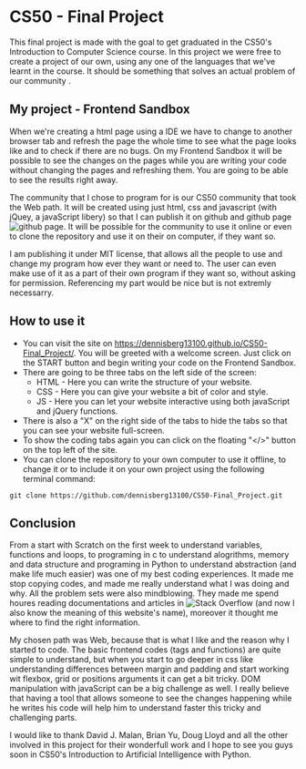# CS50 - Final Project

This final project is made with the goal to get graduated in the CS50's Introduction to Computer Science course. In this project we were free to create a project of our own, using any one of the languages that we've learnt in the course. It should be something that solves an actual problem of our community .

## My project - Frontend Sandbox

When we're creating a html page using a IDE we have to change to another browser tab and refresh the page the whole time to see what the page looks like and to check if there are no bugs. On my Frontend Sandbox it will be possible to see the changes on the pages while you are writing your code without changing the pages and refreshing them. You are going to be able to see the results right away.

The community that I chose to program for is our CS50 community that took the Web path. It will be created using just html, css and javascript (with jQuey, a javaScript libery) so that I can publish it on github and github page ![github page](https://dennisberg13100.github.io/CS50-Final_Project/). It will be possible for the community to use it online or even to clone the repository and use it on their on computer, if they want so.

I am publishing it under MIT license, that allows all the people to use and change my program how ever they want or need to. The user can even make use of it as a part of their own program if they want so, without asking for permission. Referencing my part would be nice but is not extremly necessarry.

## How to use it

* You can visit the site on https://dennisberg13100.github.io/CS50-Final_Project/. You will be greeted with a welcome screen. Just click on the START button and begin writing your code on the Frontend Sandbox.
* There are going to be three tabs on the left side of the screen:
  * HTML - Here you can write the structure of your website.
  * CSS - Here you can give your website a bit of color and style.
  * JS - Here you can let your website interactive using both javaScript and jQuery functions.
* There is also a "X" on the right side of the tabs to hide the tabs so that you can see your website full-screen.
* To show the coding tabs again you can click on the floating "</>" button on the top left of the site.
* You can clone the repository to your own computer to use it offline, to change it or to include it on your own project using the following terminal command:


```git clone https://github.com/dennisberg13100/CS50-Final_Project.git```

## Conclusion

From a start with Scratch on the first week to understand variables, functions and loops, to programing in c to understand alogrithms, memory and data structure and programing in Python to understand abstraction (and make life much easier) was one of my best coding experiences. It made me stop copying codes, and made me really understand what I was doing and why. All the problem sets were also mindblowing. They made me spend houres reading documentations and articles in ![Stack Overflow](https://stackoverflow.com/) (and now I also know the meaning of this website's name), moreover it thought me where to find the right information.

My chosen path was Web, because that is what I like and the reason why I started to code. The basic frontend codes (tags and functions) are quite simple to understand, but when you start to go deeper in css like understanding differences between margin and padding and start working wit flexbox, grid or positions arguments it can get a bit tricky. DOM manipulation with javaScript can be a big challenge as well. I really believe that having a tool that allows someone to see the changes happening while he writes his code will help him to understand faster this tricky and challenging parts.

I would like to thank David J. Malan, Brian Yu, Doug Lloyd and all the other involved in this project for their wonderfull work and I hope to see you guys soon in CS50's Introduction to Artificial Intelligence with Python.